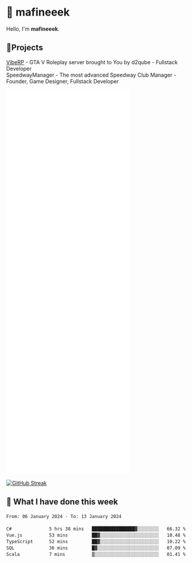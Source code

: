 # 👋 mafineeek
Hello, I'm **mafineeek**.

## 📝Projects

[VibeRP](https://v-rp.pl) - GTA V Roleplay server brought to You by d2qube - Fullstack Developer<br/>
SpeedwayManager - The most advanced Speedway Club Manager - Founder, Game Designer, Fullstack Developer


![](./github-metrics.svg)

[![GitHub Streak](https://streak-stats.demolab.com/?user=mafineeek)](https://git.io/streak-stats)

## 📰 What I have done this week
<!--START_SECTION:waka-->

```txt
From: 06 January 2024 - To: 13 January 2024

C#              5 hrs 38 mins   ████████████████▓░░░░░░░░   66.32 %
Vue.js          53 mins         ██▓░░░░░░░░░░░░░░░░░░░░░░   10.48 %
TypeScript      52 mins         ██▓░░░░░░░░░░░░░░░░░░░░░░   10.22 %
SQL             36 mins         █▓░░░░░░░░░░░░░░░░░░░░░░░   07.09 %
Scala           7 mins          ▒░░░░░░░░░░░░░░░░░░░░░░░░   01.41 %
```

<!--END_SECTION:waka-->
